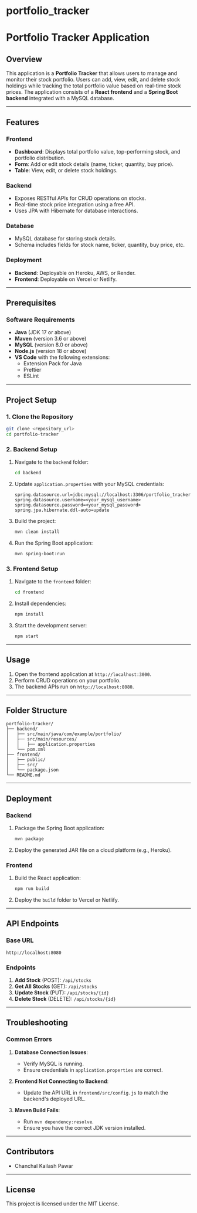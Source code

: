# portfolio_tracker
# Portfolio Tracker Application

## Overview
This application is a **Portfolio Tracker** that allows users to manage and monitor their stock portfolio. Users can add, view, edit, and delete stock holdings while tracking the total portfolio value based on real-time stock prices. The application consists of a **React frontend** and a **Spring Boot backend** integrated with a MySQL database.

---

## Features

### Frontend
- **Dashboard**: Displays total portfolio value, top-performing stock, and portfolio distribution.
- **Form**: Add or edit stock details (name, ticker, quantity, buy price).
- **Table**: View, edit, or delete stock holdings.

### Backend
- Exposes RESTful APIs for CRUD operations on stocks.
- Real-time stock price integration using a free API.
- Uses JPA with Hibernate for database interactions.

### Database
- MySQL database for storing stock details.
- Schema includes fields for stock name, ticker, quantity, buy price, etc.

### Deployment
- **Backend**: Deployable on Heroku, AWS, or Render.
- **Frontend**: Deployable on Vercel or Netlify.

---

## Prerequisites

### Software Requirements
- **Java** (JDK 17 or above)
- **Maven** (version 3.6 or above)
- **MySQL** (version 8.0 or above)
- **Node.js** (version 18 or above)
- **VS Code** with the following extensions:
  - Extension Pack for Java
  - Prettier
  - ESLint

---

## Project Setup

### 1. Clone the Repository
```bash
git clone <repository_url>
cd portfolio-tracker
```

### 2. Backend Setup
1. Navigate to the `backend` folder:
   ```bash
   cd backend
   ```
2. Update `application.properties` with your MySQL credentials:
   ```properties
   spring.datasource.url=jdbc:mysql://localhost:3306/portfolio_tracker
   spring.datasource.username=<your_mysql_username>
   spring.datasource.password=<your_mysql_password>
   spring.jpa.hibernate.ddl-auto=update
   ```
3. Build the project:
   ```bash
   mvn clean install
   ```
4. Run the Spring Boot application:
   ```bash
   mvn spring-boot:run
   ```

### 3. Frontend Setup
1. Navigate to the `frontend` folder:
   ```bash
   cd frontend
   ```
2. Install dependencies:
   ```bash
   npm install
   ```
3. Start the development server:
   ```bash
   npm start
   ```

---

## Usage
1. Open the frontend application at `http://localhost:3000`.
2. Perform CRUD operations on your portfolio.
3. The backend APIs run on `http://localhost:8080`.

---

## Folder Structure
```
portfolio-tracker/
├── backend/
│   ├── src/main/java/com/example/portfolio/
│   ├── src/main/resources/
│   │   ├── application.properties
│   └── pom.xml
├── frontend/
│   ├── public/
│   ├── src/
│   └── package.json
└── README.md
```

---

## Deployment

### Backend
1. Package the Spring Boot application:
   ```bash
   mvn package
   ```
2. Deploy the generated JAR file on a cloud platform (e.g., Heroku).

### Frontend
1. Build the React application:
   ```bash
   npm run build
   ```
2. Deploy the `build` folder to Vercel or Netlify.

---

## API Endpoints

### Base URL
`http://localhost:8080`

### Endpoints
1. **Add Stock** (POST): `/api/stocks`
2. **Get All Stocks** (GET): `/api/stocks`
3. **Update Stock** (PUT): `/api/stocks/{id}`
4. **Delete Stock** (DELETE): `/api/stocks/{id}`

---

## Troubleshooting

### Common Errors
1. **Database Connection Issues**:
   - Verify MySQL is running.
   - Ensure credentials in `application.properties` are correct.

2. **Frontend Not Connecting to Backend**:
   - Update the API URL in `frontend/src/config.js` to match the backend's deployed URL.

3. **Maven Build Fails**:
   - Run `mvn dependency:resolve`.
   - Ensure you have the correct JDK version installed.

---

## Contributors
- Chanchal Kailash Pawar

---

## License
This project is licensed under the MIT License.
